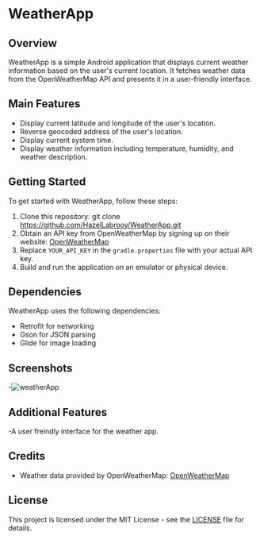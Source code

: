 # WeatherApp

## Overview
WeatherApp is a simple Android application that displays current weather information based on the user's current location. It fetches weather data from the OpenWeatherMap API and presents it in a user-friendly interface.

## Main Features
- Display current latitude and longitude of the user's location.
- Reverse geocoded address of the user's location.
- Display current system time.
- Display weather information including temperature, humidity, and weather description.

## Getting Started
To get started with WeatherApp, follow these steps:

1. Clone this repository:
git clone https://github.com/HazelLabrooy/WeatherApp.git
2. Obtain an API key from OpenWeatherMap by signing up on their website: [OpenWeatherMap](https://openweathermap.org/)
3. Replace `YOUR_API_KEY` in the `gradle.properties` file with your actual API key.
4. Build and run the application on an emulator or physical device.

## Dependencies
WeatherApp uses the following dependencies:
- Retrofit for networking
- Gson for JSON parsing
- Glide for image loading

## Screenshots
-![weatherApp](https://github.com/HazelLabrooy/WeatherApp/assets/158300148/3980249c-740c-47e9-bb81-0e65497c77c4)


## Additional Features
-A user freindly interface for the weather app.

## Credits
- Weather data provided by OpenWeatherMap: [OpenWeatherMap](https://openweathermap.org/)

## License
This project is licensed under the MIT License - see the [LICENSE](LICENSE) file for details.

